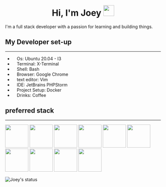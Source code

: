 <link rel="stylesheet" href="https://cdn.jsdelivr.net/gh/devicons/devicon@v2.15.1/devicon.min.css">


<div align="center">
 <h1> Hi, I'm Joey <img src="https://media.giphy.com/media/hvRJCLFzcasrR4ia7z/giphy.gif" width="35px"></h1>
</div>
<p>
  I'm a full stack developer with a passion for learning and building things.
</p>

<h2>
    My Developer set-up
</h2>
<hr>
<ul>
    <li>
        <img src="https://cdn.jsdelivr.net/gh/devicons/devicon/icons/ubuntu/ubuntu-plain.svg" width="10px" />
        Os: Ubuntu 20.04 - I3
    </li>
    <li>
        <img src="https://cdn-icons-png.flaticon.com/512/0/656.png" width="10px" />
        Terminal: X-Terminal
    </li>
    <li>
        <img src="https://cdn.jsdelivr.net/gh/devicons/devicon/icons/bash/bash-plain.svg" width="10px" />
        Shell: Bash
    </li>
    <li>
        <img src="https://cdn.jsdelivr.net/gh/devicons/devicon/icons/chrome/chrome-original.svg" width="10px" />
        Browser: Google Chrome
    </li>
    <li>
        <img src="https://cdn.jsdelivr.net/gh/devicons/devicon/icons/vim/vim-original.svg" width="10px" />
        text editor: Vim 
    </li>
    <li>
        <img src="https://cdn.jsdelivr.net/gh/devicons/devicon/icons/phpstorm/phpstorm-plain-wordmark.svg" width="10px" />
        IDE: JetBrains PHPStorm
    </li>
    <li>
        <img src="https://cdn.jsdelivr.net/gh/devicons/devicon/icons/docker/docker-plain.svg" width="10px" />
        Project Setup: Docker
    </li>
    <li>
        <img src="https://cdn.jsdelivr.net/gh/devicons/devicon/icons/coffeescript/coffeescript-original.svg" width="10px" />
        Drinks: Coffee
    </li>
</ul>

<h2>
    preferred stack
</h2>
<hr>



<img src="https://cdn-icons-png.flaticon.com/512/5968/5968332.png" width="75px">
<img src="https://cdn.jsdelivr.net/gh/devicons/devicon/icons/symfony/symfony-original.svg" width="75px">
<img src="https://cdn.jsdelivr.net/gh/devicons/devicon/icons/docker/docker-plain.svg" width="75px">
<img src="https://cdn.jsdelivr.net/gh/devicons/devicon/icons/mysql/mysql-original.svg" width="75px">
<img src="https://cdn.jsdelivr.net/gh/devicons/devicon/icons/react/react-original.svg" width="75px">
<img src="https://cdn.jsdelivr.net/gh/devicons/devicon/icons/typescript/typescript-original.svg" width="75px">
<img src="" width="75px">
<img src="" width="75px">
<img src="" width="75px">
<img src="" width="75px">

![Joey's status](https://github-readme-stats.vercel.app/api?username=joey-dev&count_private=true&show_icons=true&theme=default)

<!--

**joey-dev/joey-dev** is a ✨ _special_ ✨ repository because its `README.md` (this file) appears on your GitHub profile.

Here are some ideas to get you started:

- 🔭 I’m currently working on ...
- 🌱 I’m currently learning ...
- 👯 I’m looking to collaborate on ...
- 🤔 I’m looking for help with ...
- 💬 Ask me about ...
- 📫 How to reach me: ...
- 😄 Pronouns: ...
- ⚡ Fun fact: ...
-->
